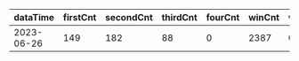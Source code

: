 |dataTime|firstCnt|secondCnt|thirdCnt|fourCnt|winCnt|vrate|wrate|
|-|-|-|-|-|-|-|-|
|2023-06-26|149|182|88|0|2387|0%|0%|